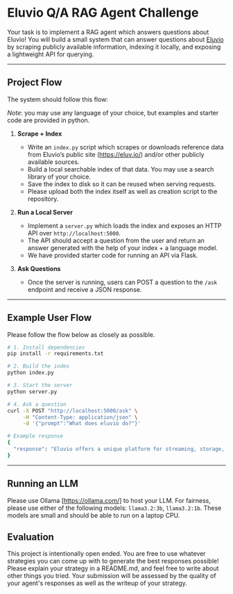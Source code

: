 # Eluvio Q/A RAG Agent Challenge

Your task is to implement a RAG agent which answers questions about Eluvio! You will build a small system that can answer questions about [Eluvio](https://eluv.io/) by scraping publicly available information, indexing it locally, and exposing a lightweight API for querying.

---

## Project Flow

The system should follow this flow:  

*Note*: you may use any language of your choice, but examples and starter code are provided in python. 

1. **Scrape + Index**  
   - Write an `index.py` script which scrapes or downloads reference data from Eluvio’s public site (https://eluv.io/) and/or other publicly available sources.  
   - Build a local searchable index of that data. You may use a search library of your choice. 
   - Save the index to disk so it can be reused when serving requests.
   - Please upload both the index itself as well as creation script to the repository. 

2. **Run a Local Server**  
   - Implement a `server.py` which loads the index and exposes an HTTP API over `http://localhost:5000`.  
   - The API should accept a question from the user and return an answer generated with the help of your index + a language model.
   - We have provided starter code for running an API via Flask.

3. **Ask Questions**  
   - Once the server is running, users can POST a question to the `/ask` endpoint and receive a JSON response. 

---

## Example User Flow

Please follow the flow below as closely as possible.

```bash
# 1. Install dependencies
pip install -r requirements.txt

# 2. Build the index
python index.py

# 3. Start the server
python server.py

# 4. Ask a question
curl -X POST "http://localhost:5000/ask" \
     -H "Content-Type: application/json" \
     -d '{"prompt":"What does eluvio do?"}'

# Example response
{
  "response": "Eluvio offers a unique platform for streaming, storage, and distribution of video over the internet that is simpler and more cost effective than traditional pipelines."
}
```

---

## Running an LLM

Please use Ollama [https://ollama.com/] to host your LLM. For fairness, please use either of the following models: `llama3.2:3b`, `llama3.2:1b`. These models are small and should be able to run on a laptop CPU. 

## Evaluation

This project is intentionally open ended. You are free to use whatever strategies you can come up with to generate the best responses possible! Please explain your strategy in a README.md, and feel free to write about other things you tried. Your submission will be assessed by the quality of your agent's responses as well as the writeup of your strategy.
